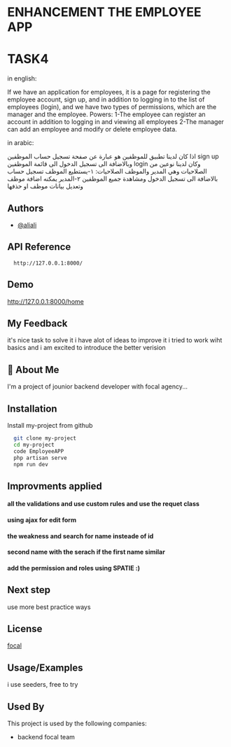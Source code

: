 # ENHANCEMENT THE EMPLOYEE APP
# TASK4
in english: 

If we have an application for employees, it is a page for registering the employee account, sign up, and in addition to logging in to the list of employees (login), and we have two types of permissions, which are the manager and the employee.
Powers:
1-The employee can register an account in addition to logging in and viewing all employees
2-The manager can add an employee and modify or delete employee data.



in arabic: 

اذا كان لدينا تطبيق للموظفين هو عبارة عن صفحة تسجيل حساب الموظفين sign up وبالاضافة الى تسجيل الدخول الى قائمة الموظفين login وكان لدينا نوعين من الصلاحيات وهي المدير والموظف 
الصلاحيات:
١-يستطيع الموظف تسجيل حساب بالاضافة الى تسجيل الدخول ومشاهدة جميع الموظفين
٢-المدير يمكنه اضافة موظف وتعديل بيانات موظف او حذفها



## Authors

- [@aliali](https://github.com/ali-workshop)



## API Reference


```http
  http://127.0.0.1:8000/
```



## Demo
http://127.0.0.1:8000/home

## My Feedback
it's nice task to solve it i have alot of ideas to improve it i tried to work wiht basics and i am excited to introduce the better verision


## 🚀 About Me
I'm a project of jounior backend developer with focal agency...


## Installation

Install my-project from github

```bash
  git clone my-project
  cd my-project
  code EmployeeAPP
  php artisan serve 
  npm run dev
```
    
## Improvments applied
####  all the validations and use custom rules and use the requet class 
#### using ajax for edit form
#### the weakness and search for name insteade of id 
#### second name with the serach if the first name similar
#### add the permission and roles using SPATIE :)

## Next step 
use more best practice ways 
## License

[focal]()


## Usage/Examples

i use seeders, 
free to try 
## Used By

This project is used by the following companies:

- backend focal team


